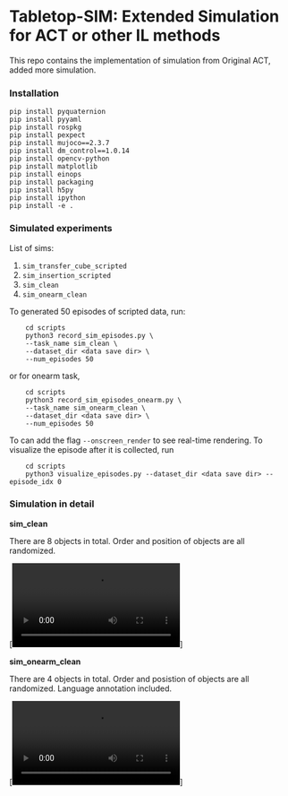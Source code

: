 # Tabletop-SIM: Extended Simulation for ACT or other IL methods
This repo contains the implementation of simulation from Original ACT, added more simulation.

### Installation
    pip install pyquaternion
    pip install pyyaml
    pip install rospkg
    pip install pexpect
    pip install mujoco==2.3.7
    pip install dm_control==1.0.14
    pip install opencv-python
    pip install matplotlib
    pip install einops
    pip install packaging
    pip install h5py
    pip install ipython
    pip install -e .

### Simulated experiments

List of sims: 
1. ``sim_transfer_cube_scripted``
2. ``sim_insertion_scripted``
3. ``sim_clean``
4. ``sim_onearm_clean``

To generated 50 episodes of scripted data, run:
```
    cd scripts
    python3 record_sim_episodes.py \
    --task_name sim_clean \
    --dataset_dir <data save dir> \
    --num_episodes 50
```

or for onearm task, 

```
    cd scripts
    python3 record_sim_episodes_onearm.py \
    --task_name sim_onearm_clean \
    --dataset_dir <data save dir> \
    --num_episodes 50
```

To can add the flag ``--onscreen_render`` to see real-time rendering.
To visualize the episode after it is collected, run
```
    cd scripts
    python3 visualize_episodes.py --dataset_dir <data save dir> --episode_idx 0
```
### Simulation in detail

**sim_clean**

There are 8 objects in total. Order and position of objects are all randomized.

[![img0](imgs/sim_clean.mp4)]

**sim_onearm_clean**

There are 4 objects in total. Order and posistion of objects are all randomized. Language annotation included.

[![img1](imgs/sim_onearm_clean.mp4)]